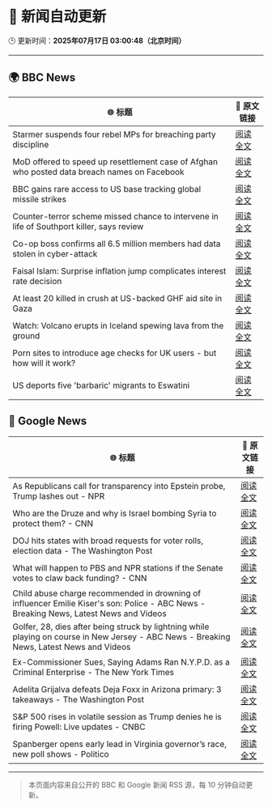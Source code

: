 # 🧠 新闻自动更新

🕒 更新时间：**2025年07月17日 03:00:48（北京时间）**

---

## 🌍 BBC News

| 🌐 标题 | 🔗 原文链接 |
|--------|-------------|
| Starmer suspends four rebel MPs for breaching party discipline | [阅读全文](https://www.bbc.com/news/articles/c5y7zqdwzqyo) |
| MoD offered to speed up resettlement case of Afghan who posted data breach names on Facebook | [阅读全文](https://www.bbc.com/news/articles/c0rvyqd7wq2o) |
| BBC gains rare access to US base tracking global missile strikes | [阅读全文](https://www.bbc.com/news/articles/cy8k2nd7e9no) |
| Counter-terror scheme missed chance to intervene in life of Southport killer, says review | [阅读全文](https://www.bbc.com/news/articles/c74zy014x84o) |
| Co-op boss confirms all 6.5 million members had data stolen in cyber-attack | [阅读全文](https://www.bbc.com/news/articles/cql0ple066po) |
| Faisal Islam: Surprise inflation jump complicates interest rate decision | [阅读全文](https://www.bbc.com/news/articles/c70xy9nv7p7o) |
| At least 20 killed in crush at US-backed GHF aid site in Gaza | [阅读全文](https://www.bbc.com/news/articles/cg4rwrkdlzxo) |
| Watch: Volcano erupts in Iceland spewing lava from the ground | [阅读全文](https://www.bbc.com/news/videos/c2ezy1exj9wo) |
| Porn sites to introduce age checks for UK users - but how will it work? | [阅读全文](https://www.bbc.com/news/articles/ceq7ye3q2zwo) |
| US deports five 'barbaric' migrants to Eswatini | [阅读全文](https://www.bbc.com/news/articles/clyze8mvzdgo) |

## 📰 Google News

| 🌐 标题 | 🔗 原文链接 |
|--------|-------------|
| As Republicans call for transparency into Epstein probe, Trump lashes out - NPR | [阅读全文](https://news.google.com/rss/articles/CBMib0FVX3lxTE5yUkJOTnBmMjUxZWgzT2M2ZDVEZjl6RDJYU1FqS1RYdnE3NVBqeEtNeDBvR01jMjgzLUxyWkRUYXVaZFVlejZTUUFpcGxCT3FDQkE0NENnUlYwSEVwWkxoUlJ2RnoxSXVVV3RmQTdHcw?oc=5) |
| Who are the Druze and why is Israel bombing Syria to protect them? - CNN | [阅读全文](https://news.google.com/rss/articles/CBMilgFBVV95cUxNWGUzeTNXem9GNWEyTWhBM0FtTFFpdmZEVVJfRGJFMDRLMjBfWWt2bTBoczlTMGM0NGdJcEh4MDB4bnAzdVROTHhVSlg3X3ZWLTZHTnppNzZsOFpKXzdqYWM3eEpRMUdJTjREb0N0WXJrZlRzakdxb3liX3Zselh1Sl80Mk9kVnRpcXIxOWNRWjJJdVphYkHSAZsBQVVfeXFMTk91eXpSNEQ5VHUwdUVpYmcyZFNrY0MwLWJULVhwV3g3MnVuXzkwVzRoN3FDV29QZXpWSnVDWC1wYU1tWjNueHNJUm9xZlBVQmNrS0REblY1bEdPY0JvbWdhMTRjNzdTclZUSlpGS1RuM2pyTHJDb0xTREhPLXE5NlZIcC1qWUtXTWczLXhJWlR1QnpOLVFNR0V5WTA?oc=5) |
| DOJ hits states with broad requests for voter rolls, election data - The Washington Post | [阅读全文](https://news.google.com/rss/articles/CBMihgFBVV95cUxQUUdEZUw5cS1oUVd0UmhNcVVtRHMxeEJXN3RPRlRSY29JR0lhbjNqdEM5NURhX2g4cTZrSW01bF9aYVJ1UjJNeGw5VHc0YXVucmtQQTdVV3VmazVXYlpGa19XSGJwQ09Nb3VqMEpZcmpwNjllVDc5LURSazk4RHU3Tmd3MTk2Zw?oc=5) |
| What will happen to PBS and NPR stations if the Senate votes to claw back funding? - CNN | [阅读全文](https://news.google.com/rss/articles/CBMijwFBVV95cUxNZGN1V2VCYzZXZVNoYXQ3aHZTd2UtT2s0RFZvTXJVaWhUYmEzRzlWam1lLUZ1elNhT1VjblJTd2JSWVgycmJoZEp3TlNKbGF0Wjg3Q2tkeFcwRUFTZllsUEwzTTl2R1NKTGpQM0RYN0FDNUt5Yk0zamptUzcxVURELXhlR0k0RDVuOTB0eVowc9IBlAFBVV95cUxPREoxV1EzTzdQZlVuSWpKa0xhV21QM1RRMkMzaWNnamFmSVQ2RUdVaG1xa3FYdXVuaEtVUUo5NTNhdFV4bXJLZU5LMFFmeGZEZTZIZzlWRWRXMXpLYmxoeHpUUzBIeWlXTkdlYjhvV1BCa0V3THF4U1VWU0RnNDJ4Z1lRSzFlTC1EVk5QaTM4SHZMeFlT?oc=5) |
| Child abuse charge recommended in drowning of influencer Emilie Kiser's son: Police - ABC News - Breaking News, Latest News and Videos | [阅读全文](https://news.google.com/rss/articles/CBMiqwFBVV95cUxPcVg5SHVnLWF6bTJhbDhXWDFoYk5kT2VrTVBGSDUtTU5USUhIeDB3eGw1dXIydWptTDNfanVScEJHMGlQSmtMNTM3aXVQRmRoMHFwZDkxVWpvYy1ic3NrVE5leUhKSG9HanAxYklNLXRrbUp4Z0tUX2huRUZXWFB4bEtJSmJjSUxJM1VkcFpKUTVnMER5SEQ1RGNueFVxR0hiRDRNNUliMUhpMXfSAbABQVVfeXFMTkpOM01vSldEbU5sekJ6NjF0aXQtaDVoYXZabF9aLUhPNjZwQ18zak1EcjdDemUtSENXSzJBOFJPOTBRcjhIb2xpMlRLQnR3MUpILUtpbFU3Nzd2YzRuN2lIakNGaUd2MXFNcXBIcFhLSWtVOTZ3b1ZBQkk2cGhGU2tSZmEweDFSbkQ5RmZIeHpJTmpBNDY3VUZfbVlJdjc1ZEhvd1JzU2JFdHhNcTJwWU8?oc=5) |
| Golfer, 28, dies after being struck by lightning while playing on course in New Jersey - ABC News - Breaking News, Latest News and Videos | [阅读全文](https://news.google.com/rss/articles/CBMimgFBVV95cUxOTlNCYzYyV0U5a3k4T0dmNGZFRFhsTENDNWFhQmFSVGQ0RGI4WjRhZzY0ZDVCWUZQb2ZWOHZJUGFSS09jSXlHVXpXM2FLTzhyeEU5TWxrS1JLNExQT09DNUp5eVpPV0paZVdEZDdrc0ZUbUxxUjVZdzM3TzNoMFQyVjEyZVJrV2h6MUZiSEgwRjZJdVQxY2V6N0930gGfAUFVX3lxTE5KM1RQSHZobHJpNFp1UExTaWZQR25VVUFaNENpM1F5Z196VEN6UlAtVzlFRmtveXJrYk1CYmVXa2lENmltLWFGWll2a0F5dS1rQkl5NHpZajdjMWwzRDJSc1ZGTmhOWkVYbkJlSU0xMVNGQkhBWU9YcEp5SzUxNG1qS19JRFJUaHV6TFlDd29QV2lfMnNKNzRqODZlTHFKTQ?oc=5) |
| Ex-Commissioner Sues, Saying Adams Ran N.Y.P.D. as a Criminal Enterprise - The New York Times | [阅读全文](https://news.google.com/rss/articles/CBMijAFBVV95cUxQejJaYW1NVVJTdkFPLUo1WTlLOHdJa3dvcTlHMHJocU1XeV80ZGxxQmhDbl9Zd2FLRWZsVkp6WDh5NVRKZXFzOXh1WmdrcFJoMmI4Q1BoSVVqQ0ZFNFVhMkF1Mng2Z19KY1I2OGRuM09ja2o3WVB0UHhGWl9Tc0J3NDlyZmtqY3hzSkJnSA?oc=5) |
| Adelita Grijalva defeats Deja Foxx in Arizona primary: 3 takeaways - The Washington Post | [阅读全文](https://news.google.com/rss/articles/CBMilgFBVV95cUxPXzJnaHo4eGE3eGRUUFdxMmpabHlpQTFfcGFoWVlhWXVrQVVsdzU2YTJyWEtGSHkxTXRmTWFQTi1MM3Vjdy1QLURRZnhxOFRTNVQ2dXJ3azM2dUY0WjcybHVhS2hfMnhCMS1rTkZfR2pYdWszYV9WUjhyWmdCWDYzdnBRNEVRNnFoRWk4aXVQalBwQWJmYUE?oc=5) |
| S&P 500 rises in volatile session as Trump denies he is firing Powell: Live updates - CNBC | [阅读全文](https://news.google.com/rss/articles/CBMidkFVX3lxTFB3SEhTdUNtSjlqVi1tRXBFakRMYm45R21WWXhfRWtQcEtEbEZjU21uWFhQWWFXVUJ1eVhTbUhwUmZDY1kzY2RBT2Q3Rm1TLWlhR2IzNVlSTVU1RERRYm53Q3hPbWZHSkQxdk90QkNQcXdpeWtpTnfSAXtBVV95cUxOaVBBWkhVbWEzdkdNazZRblZTdGZBQTNXSnhBR1h5RFdZWENKMGJjWndwT000VHMyZjRITFhtb3NnUWxJZzFTQ0lGVEZQbmh5ak9Ea0dOeHJsbFUyQXlhQ2NKdVhIWWZKU0hJRHdUcW43QzFmZlJIdEZhVnM?oc=5) |
| Spanberger opens early lead in Virginia governor’s race, new poll shows - Politico | [阅读全文](https://news.google.com/rss/articles/CBMiiwFBVV95cUxPSGVtQVpZdWszQXBrZG8zMjItUnhhWjBBdWRmZzY4OVI3NC11MnVySjFoYmVubEFwdWotd24xb3ZTSmlwR1RJQ29NUHdlZGRmWVY4MmN0V3puVGtIZGRjRW5zMElZYXlEUmt5RDZJR21hR0wwUDN3RVJtenRLOUhzVU01SHBlc3pHNURV?oc=5) |

---
> 本页面内容来自公开的 BBC 和 Google 新闻 RSS 源，每 10 分钟自动更新。